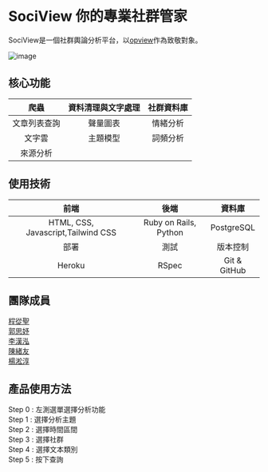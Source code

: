 # SociView 你的專業社群管家

SociView是一個社群輿論分析平台，以[opview](https://www.opview.com.tw/)作為致敬對象。

![image](https://github.com/demo-6th/SociView/blob/develop/sociview%E5%AE%A3%E5%82%B3%E6%AA%94.gif)
## 核心功能
| 爬蟲 | 資料清理與文字處理 | 社群資料庫 |
|:---------:|:---------:|:------------:|
|文章列表查詢|聲量圖表|情緒分析|
|  文字雲  | 主題模型 |  詞頻分析  |
|來源分析|||


## 使用技術
| 前端 | 後端 | 資料庫 |
|:---------:|:---------:|:------------:|
|HTML, CSS, Javascript,Tailwind CSS|Ruby on Rails,  Python|PostgreSQL|
|  部署  |  測試  |  版本控制  |
|Heroku|RSpec|Git & GitHub|



## 團隊成員
[程從聖](https://github.com/DanteChengOUO)<br>
[郭思妤](https://github.com/fishkuo)<br>
[李漢泓](https://github.com/ryanleecoding)<br>
[陳緒友](https://github.com/Minoyo1111)<br>
[楊淞淳](https://github.com/MarlboroYang)

## 產品使用方法
Step 0 : 左測選單選擇分析功能<br>
Step 1 : 選擇分析主題<br>
Step 2 : 選擇時間區間<br>
Step 3 : 選擇社群<br>
Step 4 : 選擇文本類別<br>
Step 5 : 按下查詢<br>

